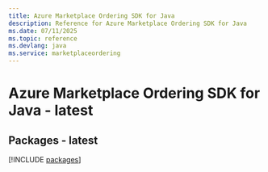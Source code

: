 ```yaml
---
title: Azure Marketplace Ordering SDK for Java
description: Reference for Azure Marketplace Ordering SDK for Java
ms.date: 07/11/2025
ms.topic: reference
ms.devlang: java
ms.service: marketplaceordering
---
```

# Azure Marketplace Ordering SDK for Java - latest
## Packages - latest
[!INCLUDE [packages](marketplace-ordering-index.md)]